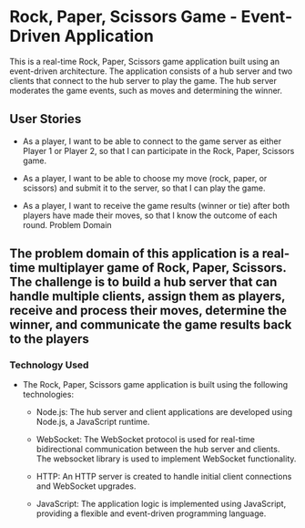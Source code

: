 # Rock, Paper, Scissors Game - Event-Driven Application

This is a real-time Rock, Paper, Scissors game application built using an event-driven architecture. The application consists of a hub server and two clients that connect to the hub server to play the game. The hub server moderates the game events, such as moves and determining the winner.

## User Stories

- As a player, I want to be able to connect to the game server as either Player 1 or Player 2, so that I can participate in the Rock, Paper, Scissors game.

- As a player, I want to be able to choose my move (rock, paper, or scissors) and submit it to the server, so that I can play the game.

- As a player, I want to receive the game results (winner or tie) after both players have made their moves, so that I know the outcome of each round.
Problem Domain

## The problem domain of this application is a real-time multiplayer game of Rock, Paper, Scissors. The challenge is to build a hub server that can handle multiple clients, assign them as players, receive and process their moves, determine the winner, and communicate the game results back to the players

### Technology Used

- The Rock, Paper, Scissors game application is built using the following technologies:

  - Node.js: The hub server and client applications are developed using Node.js, a JavaScript runtime.

  - WebSocket: The WebSocket protocol is used for real-time bidirectional communication between the hub server and clients. The websocket library is used to implement WebSocket functionality.

  - HTTP: An HTTP server is created to handle initial client connections and WebSocket upgrades.

  - JavaScript: The application logic is implemented using JavaScript, providing a flexible and event-driven programming language.
